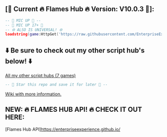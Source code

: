 ## [📜 Current 🔥 Flames Hub 🔥 Version: V10.0.3 📜]:

```lua
-- 🎤 MIC UP 🎤 --
-- 🎤 MIC UP 17+ 🎤
-- 🌐 ALSO IS UNIVERSAL! 🌐
loadstring(game:HttpGet('https://raw.githubusercontent.com/EnterpriseExperience/MicUpSource/refs/heads/main/retrieve_branch_version.lua'))()
```
## ⬇️ Be sure to check out my other script hub's below! ⬇️ ##

[All my other script hubs (7 games)](https://github.com/EnterpriseExperience/MicUpSource/wiki/My-script-hubs-for-other-games.)


```lua
-- 🌟 Star this repo and save it for later 🌟 --
```

[Wiki with more information.](https://github.com/EnterpriseExperience/MicUpSource/wiki)

## NEW: 🔥 FLAMES HUB API! 🔥 CHECK IT OUT HERE: ##
[Flames Hub API]https://enterpriseexperience.github.io/
